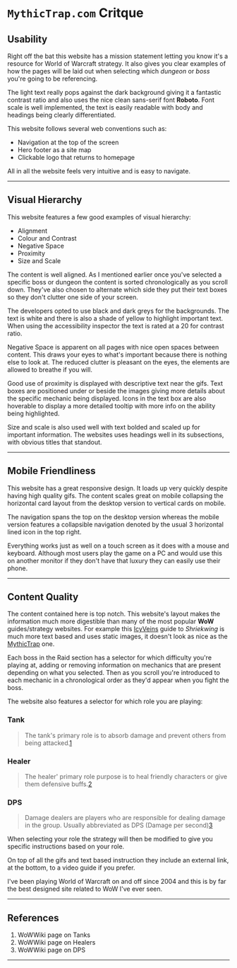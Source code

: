 # `MythicTrap.com` Critque

## Usability

Right off the bat this website has a mission statement letting you know it's a resource for World of Warcraft strategy. It also gives you clear examples of how the pages will be laid out when selecting which *dungeon* or *boss* you're going to be referencing.

The light text really pops against the dark background giving it a fantastic contrast ratio and also uses the nice clean sans-serif font **Roboto**. 
Font scale is well implemented, the text is easily readable with body and headings being clearly differentiated.

This website follows several web conventions such as:
- Navigation at the top of the screen
- Hero footer as a site map
- Clickable logo that returns to homepage

All in all the website feels very intuitive and is easy to navigate.

---

## Visual Hierarchy

This website features a few good examples of visual hierarchy:
- Alignment
- Colour and Contrast
- Negative Space
- Proximity
- Size and Scale 

The content is well aligned. As I mentioned earlier once you've selected a specific boss or dungeon the content is sorted chronologically as you scroll down. They've also chosen to alternate which side they put their text boxes so they don't clutter one side of your screen.

The developers opted to use black and dark greys for the backgrounds. The text is white and there is also a shade of yellow to highlight important text. When using the accessibility inspector the text is rated at a 20 for contrast ratio.

Negative Space is apparent on all pages with nice open spaces between content. This draws your eyes to what's important because there is nothing else to look at. The reduced clutter is pleasant on the eyes, the elements are allowed to breathe if you will.

Good use of proximity is displayed with descriptive text near the gifs. Text boxes are positioned under or beside the images giving more details about the specific mechanic being displayed. Icons in the text box are also hoverable to display a more detailed tooltip with more info on the ability being highlighted.

Size and scale is also used well with text bolded and scaled up for important information. The websites uses headings well in its subsections, with obvious titles that standout.

---

## Mobile Friendliness

This website has a great responsive design. It loads up very quickly despite having high quality gifs. The content scales great on mobile collapsing the horizontal card layout from the desktop version to vertical cards on mobile. 

The navigation spans the top on the desktop version whereas the mobile version features a collapsible navigation denoted by the usual 3 horizontal lined icon in the top right.

Everything works just as well on a touch screen as it does with a mouse and keyboard. Although most users play the game on a PC and would use this on another monitor if they don't have that luxury they can easily use their phone.

---

## Content Quality

The content contained here is top notch. This website's layout makes the information much more digestible than many of the most popular **WoW** guides/strategy websites. For example this [IcyVeins](https://www.icy-veins.com/wow/shriekwing-strategy-guide-for-castle-nathria) guide to *Shriekwing* is much more text based and uses static images, it doesn't look as nice as the [MythicTrap](https://mythictrap.com/castleNathria/shriekwing) one.

Each boss in the Raid section has a selector for which difficulty you're playing at, adding or removing information on mechanics that are present depending on what you selected. Then as you scroll you're introduced to each mechanic in a chronological order as they'd appear when you fight the boss.

The website also features a selector for which role you are playing:

### Tank
>The tank's primary role is to absorb damage and prevent others from being attacked.[1]
### Healer
>The healer' primary role purpose is to heal friendly characters or give them defensive buffs.[2]
### DPS
>Damage dealers are players who are responsible for dealing damage in the group. Usually abbreviated as DPS (Damage per second)[3]

When selecting your role the strategy will then be modified to give you specific instructions based on your role.

On top of all the gifs and text based instruction they include an external link, at the bottom, to a video guide if you prefer.

I've been playing World of Warcraft on and off since 2004 and this is by far the best designed site related to WoW I've ever seen.

---

## References

1. WoWWiki page on Tanks
2. WoWWiki page on Healers
3. WoWWiki page on DPS

[1]: https://wowwiki.fandom.com/wiki/Tank_(game_term)
[2]: https://wowwiki.fandom.com/wiki/Healer_class
[3]: https://wowwiki.fandom.com/wiki/Damage_dealer

---